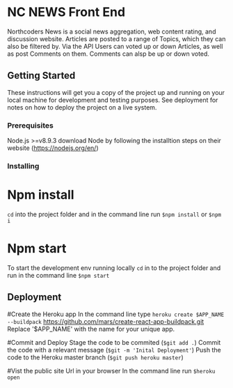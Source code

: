 # NC NEWS Front End
Northcoders News is a social news aggregation, web content rating, and discussion website. Articles are posted to a range of Topics, which they can also be filtered by. Via the API Users can voted up or down Articles, as well as post Comments on them. Comments can alsp be up or down voted. 

## Getting Started

These instructions will get you a copy of the project up and running on your local machine for development and testing purposes. See deployment for notes on how to deploy the project on a live system.

### Prerequisites

Node.js >=v8.9.3 
download Node by following the installtion steps on their website (https://nodejs.org/en/)

### Installing

# Npm install
`cd` into the project folder and in the command line run `$npm install` or `$npm i`

# Npm start
To start the development env running locally `cd` in to the project folder and run in the command line `$npm start`

## Deployment
#Create the Heroku app
In the command line type `heroku create $APP_NAME --buildpack` https://github.com/mars/create-react-app-buildpack.git
Replace '$APP_NAME' with the name for your unique app.

#Commit and Deploy
Stage the code to be commited (`$git add .`)
Commit the code with a relevant message (`$git -m 'Inital Deployment'`)
Push the code to the Heroku master branch (`$git push heroku master`)

#Vist the public site Url in your browser
In the command line run  `$heroku open` 
